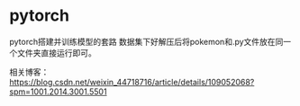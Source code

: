 # pytorch
pytorch搭建并训练模型的套路
数据集下好解压后将pokemon和.py文件放在同一个文件夹直接运行即可。

相关博客：
https://blog.csdn.net/weixin_44718716/article/details/109052068?spm=1001.2014.3001.5501
